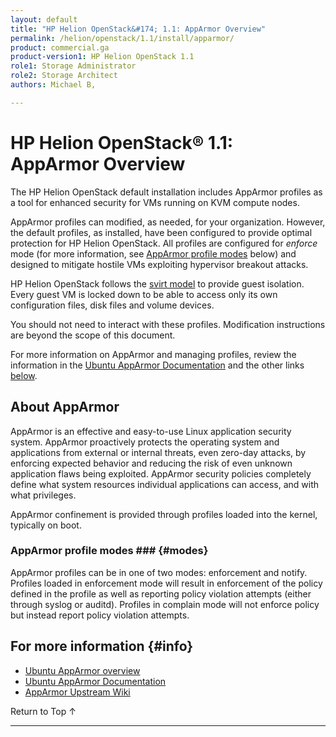 ```yaml
---
layout: default
title: "HP Helion OpenStack&#174; 1.1: AppArmor Overview"
permalink: /helion/openstack/1.1/install/apparmor/
product: commercial.ga
product-version1: HP Helion OpenStack 1.1
role1: Storage Administrator
role2: Storage Architect
authors: Michael B, 

---
```

<!--PUBLISHED-->

<script>

function PageRefresh {
onLoad="window.refresh"
}

PageRefresh();

</script>

<!--
<p style="font-size: small;"> <a href="/helion/openstack/1.1/services/object/overview/">&#9664; PREV</a> | <a href="/helion/openstack/1.1/services/overview/">&#9650; UP</a> | <a href="/helion/openstack/1.1/services/swift/deployment-scale-out/"> NEXT &#9654</a> </p>
-->

# HP Helion OpenStack&#174; 1.1: AppArmor Overview

The HP Helion OpenStack default installation includes AppArmor profiles as a tool for enhanced security for VMs running on KVM compute nodes. 

AppArmor profiles can modified, as needed, for your organization. However, the default profiles, as installed, have been configured to provide optimal protection for HP Helion OpenStack. All profiles are configured for *enforce* mode (for more information, see [AppArmor profile modes](#modes) below) and designed to mitigate hostile VMs exploiting hypervisor breakout attacks.

HP Helion OpenStack follows the [svirt model](http://wiki.apparmor.net/index.php/Libvirt ) to provide guest isolation. Every guest VM is locked down to be able to access only its own configuration files, disk files and volume devices.

You should not need to interact with these profiles. Modification instructions are beyond the scope of this document.

For more information on AppArmor and managing profiles, review the information in the [Ubuntu AppArmor Documentation](https://help.ubuntu.com/community/AppArmor) and the other links [below](#info). 

## About AppArmor

AppArmor is an effective and easy-to-use Linux application security system. AppArmor proactively protects the operating system and applications from external or internal threats, even zero-day attacks, by enforcing expected behavior and reducing the risk of even unknown application flaws being exploited. AppArmor security policies completely define what system resources individual applications can access, and with what privileges. 

AppArmor confinement is provided through profiles loaded into the kernel, typically on boot. 

### AppArmor profile modes ### {#modes}

AppArmor profiles can be in one of two modes: enforcement and notify. Profiles loaded in enforcement mode will result in enforcement of the policy defined in the profile as well as reporting policy violation attempts (either through syslog or auditd). Profiles in complain mode will not enforce policy but instead report policy violation attempts. 

<!-- info taken variously from the links below -->

## For more information {#info}

* [Ubuntu AppArmor overview](https://wiki.ubuntu.com/AppArmor)
* [Ubuntu AppArmor Documentation](https://help.ubuntu.com/community/AppArmor)
* [AppArmor Upstream Wiki](http://wiki.apparmor.net/index.php/Main_Page)

<a href="#top" style="padding:14px 0px 14px 0px; text-decoration: none;"> Return to Top &#8593; </a>

----
